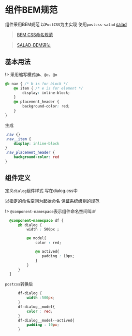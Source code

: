 # 组件BEM规范

 组件采用BEM规范 以`PostCSS`为主实现  使用`postcss-salad` [salad](http://elemefe.github.io/postcss-salad/index)


 >  [BEM CSS命名规范](http://www.jianshu.com/p/407bd68a5677)

 >  [SALAD-BEM语法](https://www.npmjs.com/package/saladcss-bem)


 ## 基本用法

!>  采用缩写模式`@b`、`@e`、`@m`

  ```css
  @b nav { /* b is for block */
      @e item { /* e is for element */
          display: inline-block;
      }
      @m placement_header {
          background-color: red;
      }
  }
  ```

  生成
  ```css
  .nav {}
  .nav__item {
      display: inline-block
  }
  .nav_placement_header {
      background-color: red
  }

  ```

  ## 组件定义

  定义`dialog`组件样式 写在dialog.css中

  以指定的命名空间为起始命名 保证系统级别的规范

!>  `@component-namespace`表示组件命名空间叫`df`

  ``` css
    @component-namespace df {
        @b dialog {
            width : 500px ;

            @e model{
                color : red;

                @m actived{
                   padding : 10px;
                }
            }
        }
    }
  ```

  `postcss`转换后
  ```css
        df-dialog {
            width :500px;
        }
        df-dialog__model{
            color : red;
        }
        df-dialog__model--actived{
            padding : 10px;
        }

  ```